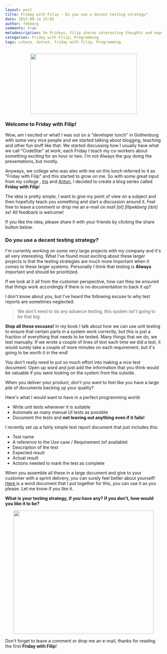 ```yaml
---
layout: post
title: Friday with Filip - Do you use a decent testing strategy?
date: 2012-09-14 15:02
author: fekberg
comments: true
metadescription: On Fridays, Filip shares interesting thoughts and experience that hopefully will lead to interesting discussions. Enjoy Friday with Filip!
categories: Friday with Filip, Programming
tags: csharp, dotnet, friday with filip, Programming
---
```

<img src="http://cdn.filipekberg.se/fekberg-blog/wp-content/uploads/2012/09/FridayWithFili.png" style="display: block;   margin-left: auto;   margin-right: auto;" alt="" title="Friday with Filip" width="342" height="194" class="aligncenter size-full wp-image-1016" />

<h3>Welcome to Friday with Filip!</h3>
Wow, am I excited or what! I was out on a "developer lunch" in Gothenburg with some very nice people and we started talking about blogging, teaching and other fun stuff like that. We started discussing how I usually have what we call "CodeStar" at work; each Friday I teach my co-workers about something exciting for an hour or two. I'm not Always the guy doing the presentations, but mostly.<!--excerpt-->

Anyways, we college who was also with me on this lunch referred to it as "Friday with Filip" and this started to grow on me. So with some great input from my college , <a href="http://irisclasson.com">Iris</a> and <a href="http://www.twitter.com/Anton_sjoberg">Anton</a>, I decided to create a blog series called <strong>Friday with Filip</strong>!

The idea is pretty simple, I want to give my point of view on a subject and then hopefully teach you something and start a discussion around it. Feel free to leave a comment or drop me an e-mail on <em>mail [at] filipekberg [dot] se</em>! All feedback is welcome!

If you like the idea, please share it with your friends by clicking the share button below. 

<h3>Do you use a decent testing strategy?</h3>
I'm currently working on some very large projects with my company and it's all very interesting. What I've found most exciting about these larger projects is that the testing strategies are much more important when it comes to these larger systems. Personally I think that testing is <strong>Always</strong> important and should be prioritized.

If we look at it all from the customer perspective, how can they be ensured that things work accordingly if there is no documentation to back it up?

I don't know about you, but I've heard the following excuse to why test reports are sometimes neglected:

<blockquote>We don't need to do any advance testing, this system isn't going to be that big.</blockquote>

<strong>Stop all these excuses!</strong> In my book I talk about how we can use unit testing to ensure that certain parts in a system work correctly, but this is just a fraction of everything that needs to be tested. Many things that we do, we test manually. If we wrote a couple of lines of text each time we did a test, it would surely take a couple of more minutes on each requirement, but it's going to be worth it in the end!

You don't really need to put so much effort into making a nice test document. Open up word and just add the information that you think would be valuable if you were looking on the system from the outside.

When you deliver your product, don't you want to feel like you have a large pile of documents backing up your quality?

Here's what I would want to have in a perfect programming world:

<ul>
	<li>Write unit tests whenever it is suitable</li>
	<li>Automate as many manual UI tests as possible</li>
	<li>Document the tests and <strong>not leaving out anything even if it fails!</strong></li>
</ul>

I recently set up a fairly simple test report document that just includes this:

<ul>
	<li>Test name</li>
	<li>A reference to the Use case / Requirement (of available)</li>
	<li>Description of the test</li>
	<li>Expected result</li>
	<li>Actual result</li>
	<li>Actions needed to mark the test as complete</li>
</ul>

When you assemble all these in a large document and give to your customer with a sprint delivery, you can surely feel better about yourself! <a href="http://cdn.filipekberg.se/fekberg-blog/wp-content/uploads/2012/09/TestCaseReportTemplate.docx">Here </a>is a word document that I put together for this, you can use it as you please. Let me know if you like it.

<strong>What is your testing strategy, if you have any? If you don't, how would you like it to be?</strong>


<img src="http://cdn.filipekberg.se/fekberg-blog/wp-content/uploads/2012/09/quality.jpg" alt="" title="quality" width="450" style="display: block;   margin-left: auto;   margin-right: auto;" height="397" style="margin: 0 auto;" class="aligncenter size-full wp-image-1024" />


Don't forget to leave a comment or drop me an e-mail, thanks for reading the first <strong>Friday with Filip</strong>!
